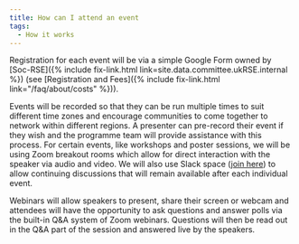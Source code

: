```yaml
---
title: How can I attend an event
tags:
  - How it works
---
```


Registration for each event will be via a simple Google Form owned by [Soc-RSE]({% include fix-link.html link=site.data.committee.ukRSE.internal %}) (see [Registration and Fees]({% include fix-link.html link="/faq/about/costs" %})).

Events will be recorded so that they can be run multiple times to suit different time zones and encourage communities to come together to network within different regions. A presenter can pre-record their event if they wish and the programme team will provide assistance with this process. For certain events, like workshops and poster sessions, we will be using Zoom breakout rooms which allow for direct interaction with the speaker via audio and video. We will also use Slack space ([join here](https://docs.google.com/forms/d/e/1FAIpQLSc9LqOWGwA1xDvSgy81eimcb9s0cNBFso0zv0_HoZz16G1M5w/viewform?c=0&w=1)) to allow continuing discussions that will remain available after each individual event.

Webinars will allow speakers to present, share their screen or webcam and attendees will have the opportunity to ask questions and answer polls via the built-in Q&A system of Zoom webinars. Questions will then be read out in the Q&A part of the session and answered live by the speakers. 
